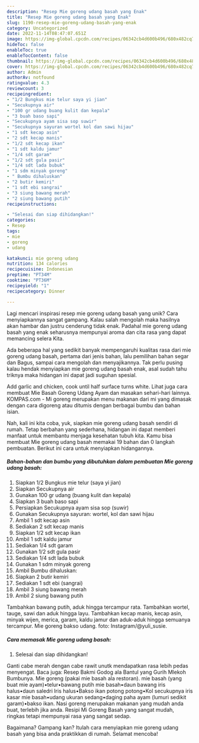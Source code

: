 ```yaml
---
description: "Resep Mie goreng udang basah yang Enak"
title: "Resep Mie goreng udang basah yang Enak"
slug: 1190-resep-mie-goreng-udang-basah-yang-enak
category: Uncategorized
date: 2022-11-14T08:47:07.651Z
image: https://img-global.cpcdn.com/recipes/06342cb4d600b496/680x482cq70/mie-goreng-udang-basah-foto-resep-utama.jpg
hideToc: false
enableToc: true
enableTocContent: false
thumbnail: https://img-global.cpcdn.com/recipes/06342cb4d600b496/680x482cq70/mie-goreng-udang-basah-foto-resep-utama.jpg
cover: https://img-global.cpcdn.com/recipes/06342cb4d600b496/680x482cq70/mie-goreng-udang-basah-foto-resep-utama.jpg
author: Admin
authorAv: notfound
ratingvalue: 4.3
reviewcount: 3
recipeingredient:
- "1/2 Bungkus mie telur saya yi jian"
- "Secukupnya air"
- "100 gr udang buang kulit dan kepala"
- "3 buah baso sapi"
- "Secukupnya ayam sisa sop suwir"
- "Secukupnya sayuran wortel kol dan sawi hijau"
- "1 sdt kecap asin"
- "2 sdt kecap manis"
- "1/2 sdt kecap ikan"
- "1 sdt kaldu jamur"
- "1/4 sdt garam"
- "1/2 sdt gula pasir"
- "1/4 sdt lada bubuk"
- "1 sdm minyak goreng"
- " Bumbu dihaluskan"
- "2 butir kemiri"
- "1 sdt ebi sangrai"
- "3 siung bawang merah"
- "2 siung bawang putih"
recipeinstructions:

- "Selesai dan siap dihidangkan!"
categories:
- Resep
tags:
- mie
- goreng
- udang

katakunci: mie goreng udang 
nutrition: 134 calories
recipecuisine: Indonesian
preptime: "PT34M"
cooktime: "PT36M"
recipeyield: "1"
recipecategory: Dinner

---
```





Lagi mencari inspirasi resep mie goreng udang basah yang unik? Cara menyiapkannya sangat gampang. Kalau salah mengolah maka hasilnya akan hambar dan justru cenderung tidak enak. Padahal mie goreng udang basah yang enak seharusnya mempunyai aroma dan cita rasa yang dapat memancing selera Kita.





Ada beberapa hal yang sedikit banyak mempengaruhi kualitas rasa dari mie goreng udang basah, pertama dari jenis bahan, lalu pemilihan bahan segar dan Bagus, sampai cara mengolah dan menyajikannya. Tak perlu pusing kalau hendak menyiapkan mie goreng udang basah enak,      asal sudah tahu triknya maka hidangan ini dapat jadi suguhan spesial.














Add garlic and chicken, cook until half surface turns white. Lihat juga cara membuat Mie Basah Goreng Udang Ayam dan masakan sehari-hari lainnya. KOMPAS.com - Mi goreng merupakan menu makanan dari mi yang dimasak dengan cara digoreng atau ditumis dengan berbagai bumbu dan bahan isian.






Nah, kali ini kita coba, yuk, siapkan mie goreng udang basah sendiri di rumah. Tetap berbahan yang sederhana, hidangan ini dapat memberi manfaat untuk membantu menjaga kesehatan tubuh kita. Kamu bisa membuat Mie goreng udang basah memakai 19 bahan dan 0 langkah pembuatan. Berikut ini cara untuk menyiapkan hidangannya.

<!--inarticleads1-->

##### Bahan-bahan dan bumbu yang dibutuhkan dalam pembuatan Mie goreng udang basah:

1. Siapkan 1/2 Bungkus mie telur (saya yi jian)
1. Siapkan Secukupnya air
1. Gunakan 100 gr udang (buang kulit dan kepala)
1. Siapkan 3 buah baso sapi
1. Persiapkan Secukupnya ayam sisa sop (suwir)
1. Gunakan Secukupnya sayuran: wortel, kol dan sawi hijau
1. Ambil 1 sdt kecap asin
1. Sediakan 2 sdt kecap manis
1. Siapkan 1/2 sdt kecap ikan
1. Ambil 1 sdt kaldu jamur
1. Sediakan 1/4 sdt garam
1. Gunakan 1/2 sdt gula pasir
1. Sediakan 1/4 sdt lada bubuk
1. Gunakan 1 sdm minyak goreng
1. Ambil  Bumbu dihaluskan:
1. Siapkan 2 butir kemiri
1. Sediakan 1 sdt ebi (sangrai)
1. Ambil 3 siung bawang merah
1. Ambil 2 siung bawang putih


Tambahkan bawang putih, aduk hingga tercampur rata. Tambahkan wortel, tauge, sawi dan aduk hingga layu. Tambahkan kecap manis, kecap asin, minyak wijen, merica, garam, kaldu jamur dan aduk-aduk hingga semuanya tercampur. Mie goreng bakso udang. foto: Instagram/@yuli_susie. 

<!--inarticleads2-->

##### Cara memasak Mie goreng udang basah:


1. Selesai dan siap dihidangkan!

Ganti cabe merah dengan cabe rawit unutk mendapatkan rasa lebih pedas menyengat. Baca juga: Resep Bakmi Godog ala Bantul yang Gurih Mlekoh Bumbunya. Mie goreng (pakai mie basah ala restoran). mie basah (yang buat mie ayam)•telur•bawang putih mie basah•daun bawang iris halus•daun saledri Iris halus•Bakso ikan potong potong•Kol secukupnya iris kasar mie basah•udang ukuran sedang•daging paha ayam (lumuri sedikit garam)•bakso ikan. Nasi goreng merupakan makanan yang mudah anda buat, terlebih jika anda. Resipi Mi Goreng Basah yang sangat mudah, ringkas tetapi mempunyai rasa yang sangat sedap. 

Bagaimana? Gampang kan? Itulah cara menyiapkan mie goreng udang basah yang bisa anda praktikkan di rumah. Selamat mencoba!
